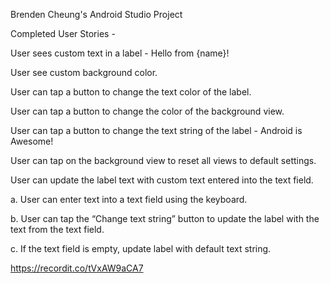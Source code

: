 Brenden Cheung's Android Studio Project

Completed User Stories - 

User sees custom text in a label - Hello from {name}! 

User see custom background color. 

User can tap a button to change the text color of the label.

User can tap a button to change the color of the background view.

User can tap a button to change the text string of the label - Android is Awesome!

User can tap on the background view to reset all views to default settings.

User can update the label text with custom text entered into the text field.

  a. User can enter text into a text field using the keyboard.
  
  b. User can tap the “Change text string” button to update the label with the text from the text field.
  
  c. If the text field is empty, update label with default text string.
  

https://recordit.co/tVxAW9aCA7
